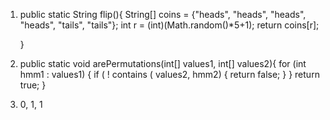1.	public static String flip(){
		String[] coins = {"heads", "heads", "heads", "heads", "tails", "tails"};
		int r = (int)(Math.random()*5+1);
		return coins[r];
	
	}
	
2.	public static void arePermutations(int[] values1, int[] values2){
		for (int hmm1 : values1) {
					if ( ! contains ( values2, hmm2) {
						return false;
					}
				}
			return true;
	}
	
3. 0, 1, 1